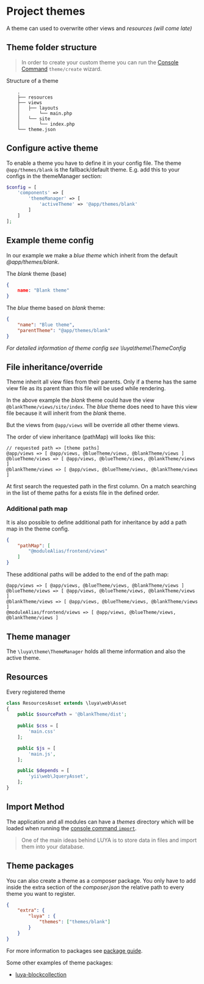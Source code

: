 # Project themes

A theme can used to overwrite other views and _resources (will come late)_

## Theme folder structure

> In order to create your custom theme you can run the [Console Command](luya-console.md) `theme/create` wizard.

Structure of a theme

```
    .
    ├── resources
    ├── views
    │   ├── layouts
    │       └── main.php
    │   └── site
    │       └── index.php
    └── theme.json
```

## Configure active theme

To enable a theme you have to define it in your config file. The theme `@app/themes/blank` is the fallback/default theme.
E.g. add this to your configs in the themeManager section:

```php
$config = [
    'components' => [
        'themeManager' => [
            'activeTheme' => '@app/themes/blank'
        ]
    ]
];
``` 

## Example theme config

In our example we make a *blue theme* which inherit from the default *@app/themes/blank*.

The *blank* theme (base)

```theme.json
{
    name: "Blank theme"
}
```

The *blue* theme based on *blank* theme:

```theme.json
{
    "name": "Blue theme",
    "parentTheme": "@app/themes/blank"
}
```

*For detailed information of theme config see \luya\theme\ThemeConfig*

## File inheritance/override

Theme inherit all view files from their parents. Only if a theme has the same view file as its parent than this file will be used while rendering.

In the above example the *blank* theme could have the view `@blankTheme/views/site/index`.
The *blue* theme does need to have this view file because it will inherit from the *blank* theme.

But the views from `@app/views` will be override all other theme views.

The order of view inheritance (pathMap) will looks like this:

```pathmap
// requested path => [theme paths]
@app/views => [ @app/views, @blueTheme/views, @blankTheme/views ]
@blueTheme/views => [ @app/views, @blueTheme/views, @blankTheme/views ]
@blankTheme/views => [ @app/views, @blueTheme/views, @blankTheme/views ]
```

At first search the requested path in the first column. 
On a match searching in the list of theme paths for a exists file in the defined order.

### Additional path map

It is also possible to define additional path for inheritance by add a path map in the theme config.

```theme.json
{
    "pathMap": [
        "@moduleAlias/frontend/views"
    ]
}
```

These additional paths will be added to the end of the path map:

```
@app/views => [ @app/views, @blueTheme/views, @blankTheme/views ]
@blueTheme/views => [ @app/views, @blueTheme/views, @blankTheme/views ]
@blankTheme/views => [ @app/views, @blueTheme/views, @blankTheme/views ]
@moduleAlias/frontend/views => [ @app/views, @blueTheme/views, @blankTheme/views ]
```

## Theme manager

The `\luya\theme\ThemeManager` holds all theme information and also the active theme.

## Resources

Every registered theme

```php
class ResourcesAsset extends \luya\web\Asset
{
    public $sourcePath = '@blankTheme/dist';
    
    public $css = [
        'main.css'
    ];

    public $js = [
        'main.js',
    ];

    public $depends = [
        'yii\web\JqueryAsset',
    ];
}
```

## Import Method

The application and all modules can have a *themes* directory which will be loaded when running the [console command `import`](luya-console.md). 

> One of the main ideas behind LUYA is to store data in files and import them into your database.

## Theme packages

You can also create a theme as a composer package.
You only have to add inside the extra section of the *composer.json* the relative path to every theme you want to register.

```json
{
    "extra": {
        "luya" : {
            "themes": ["themes/blank"]
        }
    }
}
```

For more information to packages see [package guide](luya-package-dev.md).

Some other examples of theme packages:

+ [luya-blockcollection](https://github.com/boehsermoe/luya-blockcollection/tree/theme)